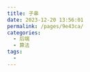 ```yaml
---
title: 子串
date: 2023-12-20 13:56:01
permalink: /pages/9e43ca/
categories: 
  - 后端
  - 算法
tags: 
  - 
---
```

